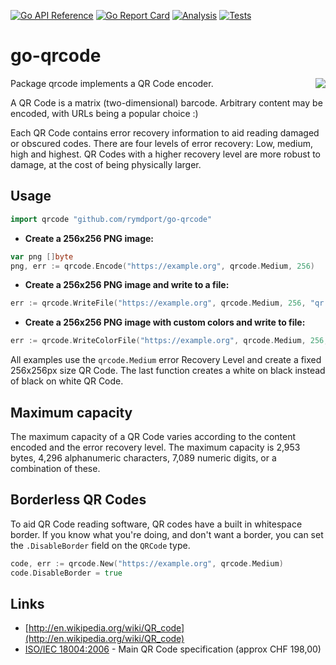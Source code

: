<a href="https://pkg.go.dev/github.com/rymdport/go-qrcode" title="Go API Reference" rel="nofollow"><img src="https://img.shields.io/badge/go-documentation-blue.svg?style=flat" alt="Go API Reference"></a>
[![Go Report Card](https://goreportcard.com/badge/github.com/rymdport/go-qrcode)](https://goreportcard.com/report/github.com/rymdport/go-qrcode)
[![Analysis](https://github.com/rymdport/go-qrcode/actions/workflows/analysis.yml/badge.svg)](https://github.com/rymdport/go-qrcode/actions/workflows/analysis.yml)
[![Tests](https://github.com/rymdport/go-qrcode/actions/workflows/tests.yml/badge.svg)](https://github.com/rymdport/go-qrcode/actions/workflows/tests.yml)

# go-qrcode

<img src='https://skip.org/img/nyancat-youtube-qr.png' align='right'>

Package qrcode implements a QR Code encoder.

A QR Code is a matrix (two-dimensional) barcode. Arbitrary content may be encoded, with URLs being a popular choice :)

Each QR Code contains error recovery information to aid reading damaged or obscured codes. There are four levels of error recovery: Low, medium, high and highest. QR Codes with a higher recovery level are more robust to damage, at the cost of being physically larger.

## Usage

```go
import qrcode "github.com/rymdport/go-qrcode"
```

- **Create a 256x256 PNG image:**

```go
var png []byte
png, err := qrcode.Encode("https://example.org", qrcode.Medium, 256)
```

- **Create a 256x256 PNG image and write to a file:**

```go
err := qrcode.WriteFile("https://example.org", qrcode.Medium, 256, "qr.png")
```

- **Create a 256x256 PNG image with custom colors and write to file:**
```go
err := qrcode.WriteColorFile("https://example.org", qrcode.Medium, 256, color.Black, color.White, "qr.png")
```

All examples use the `qrcode.Medium` error Recovery Level and create a fixed 256x256px size QR Code. The last function creates a white on black instead of black on white QR Code.

## Maximum capacity
The maximum capacity of a QR Code varies according to the content encoded and the error recovery level. The maximum capacity is 2,953 bytes, 4,296 alphanumeric characters, 7,089 numeric digits, or a combination of these.

## Borderless QR Codes

To aid QR Code reading software, QR codes have a built in whitespace border.
If you know what you're doing, and don't want a border, you can set the `.DisableBorder` field on the `QRCode` type.
```go
code, err := qrcode.New("https://example.org", qrcode.Medium)
code.DisableBorder = true
```

## Links

- [http://en.wikipedia.org/wiki/QR_code](http://en.wikipedia.org/wiki/QR_code)
- [ISO/IEC 18004:2006](http://www.iso.org/iso/catalogue_detail.htm?csnumber=43655) - Main QR Code specification (approx CHF 198,00)<br>
